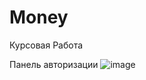 # Money
Курсовая Работа

Панель авторизации
![image](https://user-images.githubusercontent.com/66939206/115993390-36c17100-a5db-11eb-94fb-e5bc72d9ccf5.png)


